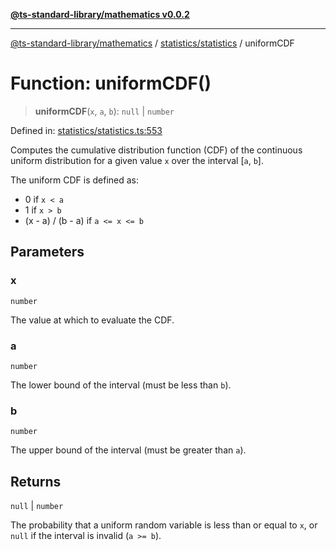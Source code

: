 [**@ts-standard-library/mathematics v0.0.2**](../../../README.md)

***

[@ts-standard-library/mathematics](../../../README.md) / [statistics/statistics](../README.md) / uniformCDF

# Function: uniformCDF()

> **uniformCDF**(`x`, `a`, `b`): `null` \| `number`

Defined in: [statistics/statistics.ts:553](https://github.com/gabaudette/ts-stdlib/blob/725aff52e6f28b9942b278b955914b3ace9f325c/packages/mathematics/src/statistics/statistics.ts#L553)

Computes the cumulative distribution function (CDF) of the continuous uniform distribution
for a given value `x` over the interval [`a`, `b`].

The uniform CDF is defined as:
- 0 if `x < a`
- 1 if `x > b`
- (x - a) / (b - a) if `a <= x <= b`

## Parameters

### x

`number`

The value at which to evaluate the CDF.

### a

`number`

The lower bound of the interval (must be less than `b`).

### b

`number`

The upper bound of the interval (must be greater than `a`).

## Returns

`null` \| `number`

The probability that a uniform random variable is less than or equal to `x`,
         or `null` if the interval is invalid (`a >= b`).
